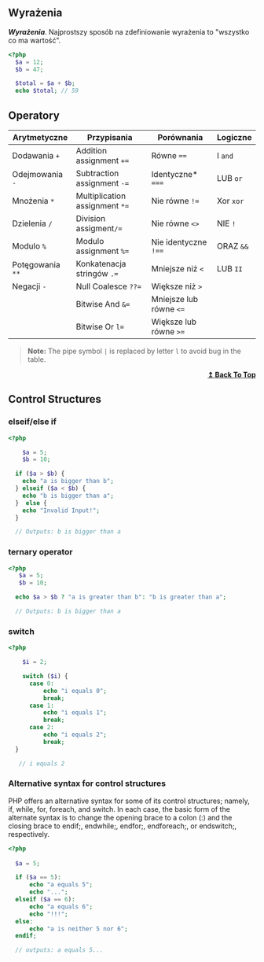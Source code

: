 ## Wyrażenia

**_Wyrażenia_**. Najprostszy sposób na zdefiniowanie wyrażenia to "wszystko co ma wartość".

```php
<?php
  $a = 12;
  $b = 47;

  $total = $a + $b;
  echo $total; // 59
```


## Operatory

Arytmetyczne    | Przypisania                    | Porównania              | Logiczne |
------------    | -------------                  | -------------           |  -------------
Dodawania `+`   | Addition assignment `+=`       | Równe `==`              | I `and`
Odejmowania `-` | Subtraction assignment `-=`    | Identyczne* `===`       | LUB `or`
Mnożenia `*`    | Multiplication assignment `*=` | Nie równe `!=`          | Xor `xor`
Dzielenia `/`   | Division assigment`/=`         | Nie równe `<>`          | NIE `!`
Modulo `%`      | Modulo assignment `%=`         | Nie identyczne `!==`    | ORAZ `&&`
Potęgowania `**`| Konkatenacja stringów `.=`     | Mniejsze niż `<`        | LUB `II`
Negacji `-`     | Null Coalesce `??=`            | Większe niż `>`         |
                | Bitwise And `&=`               | Mniejsze lub równe `<=` | 
                | Bitwise Or `l=`                | Większe lub równe `>=`  |


> **Note:** The pipe symbol `|` is replaced by letter `l` to avoid bug in the table. 

<p align="right">
  <a href="https://github.com/gabriel-cacayan/php-cheatsheet#table-of-contents"> 
  <strong><span>&#8613;</span> Back To Top</strong>
  </a>
</p>

## Control Structures

### elseif/else if

```php
<?php

    $a = 5;
    $b = 10;

  if ($a > $b) {
    echo "a is bigger than b";
  } elseif ($a < $b) {
    echo "b is bigger than a";
  }  else {
    echo "Invalid Input!";
  }

  // Outputs: b is bigger than a
```

### ternary operator

```php
<?php
   $a = 5;
   $b = 10;

  echo $a > $b ? "a is greater than b": "b is greater than a";

  // Outputs: b is bigger than a
```

### switch

```php
<?php

    $i = 2;

    switch ($i) {
      case 0:
          echo "i equals 0";
          break;
      case 1:
          echo "i equals 1";
          break;
      case 2:
          echo "i equals 2";
          break;
  }

   // i equals 2
```

### Alternative syntax for control structures

PHP offers an alternative syntax for some of its control structures; namely, if, while, for, foreach, and switch. In each case, the basic form of the alternate syntax is to change the opening brace to a colon (:) and the closing brace to endif;, endwhile;, endfor;, endforeach;, or endswitch;, respectively.

```php
<?php
  
  $a = 5;

  if ($a == 5):
      echo "a equals 5";
      echo "...";
  elseif ($a == 6):
      echo "a equals 6";
      echo "!!!";
  else:
      echo "a is neither 5 nor 6";
  endif;

  // outputs: a equals 5...
```